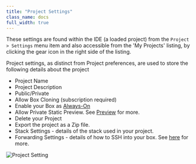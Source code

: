 ```yaml
---
title: "Project Settings"
class_name: docs
full_width: true
---
```


These settings are found within the IDE (a loaded project) from the `Project > Settings` menu item and also accessible from the 'My Projects' listing, by clicking the gear icon in the right side of the listing.

Project settings, as distinct from Project preferences, are used to store the following details about the project


- Project Name
- Project Description
- Public/Private
- Allow Box Cloning (subscription required)
- Enable your Box as [Always-On](/docs/ide/boxes/always-on/)
- Allow Private Static Preview. See [Preview](/docs/ide/features/inline-preview/) for more.
- Delete your Project
- Export the project as a Zip file.
- Stack Settings - details of the stack used in your project.
- Forwarding Settings - details of how to SSH into your box. See [here](/docs/ide/boxes/access/ssh-access/) for more.

![Project Setting](/img/docs/project-settings.png)
